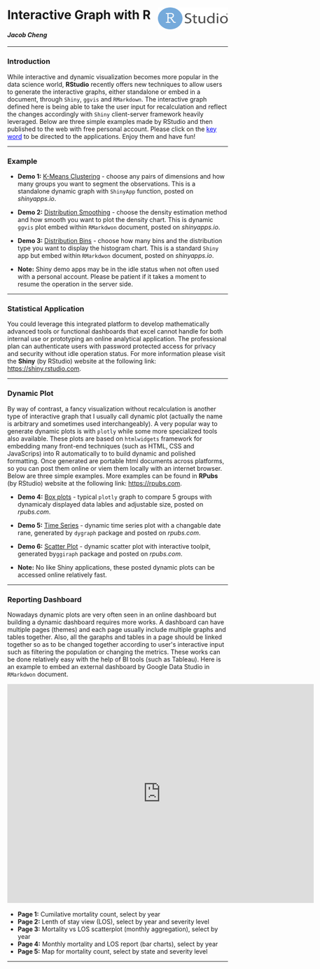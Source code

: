 <h1> Interactive Graph with R  <img src="logo.png" align="right" width="160" height="50" /> </h1>

<h4> <em>Jacob Cheng</em> </h4>

***
### Introduction
While interactive and dynamic visualization becomes more popular in the data science world, **RStudio** recently offers new techniques to allow users to generate the interactive graphs, either standalone or embed in a document, through `Shiny`, `ggvis` and `RMarkdown`. The interactive graph defined here is being able to take the user input for recalculation and reflect the changes accordingly with `Shiny` client-server framework heavily leveraged. Below are three simple examples made by RStudio and then published to the web with free personal account. Please click on the <font color="blue"><u>key word</u></font> to be directed to the applications. Enjoy them and have fun!


***
### Example
* **Demo 1:** <u>[K-Means Clustering](https://jcheng99.shinyapps.io/k-means_clustering)</u> - choose any pairs of dimensions and how many groups you want to segment the observations. This is a standalone dynamic graph with `ShinyApp` function, posted on *shinyapps.io*.

* **Demo 2:** <u>[Distribution Smoothing](https://jcheng99.shinyapps.io/Interactive_ggvis_plot)</u> - choose the density estimation method and how smooth you want to plot the density chart. This is dynamic `ggvis` plot embed within `RMarkdwon` document, posted on *shinyapps.io*.

* **Demo 3:** <u>[Distribution Bins](https://jcheng99.shinyapps.io/InteractiveShinyApp/)</u> - choose how many bins and the distribution type you want to display the histogram chart. This is a standard `Shiny` app but embed within `RMarkdwon` document, posted on *shinyapps.io*.

* **Note:** Shiny demo apps may be in the idle status when not often used with a personal account. Please be patient if it takes a moment to resume the operation in the server side.


***
### Statistical Application
You could leverage this integrated platform to develop mathematically advanced tools or functional dashboards that excel cannot handle for both internal use or prototyping an online analytical application. The professional plan can authenticate users with password protected access for privacy and security without idle operation status. For more information please visit the **Shiny** (by RStudio) website at the following link: <https://shiny.rstudio.com>.


***
### Dynamic Plot
By way of contrast, a fancy visualization without recalculation is another type of interactive graph that I usually call dynamic plot (actually the name is arbitrary and sometimes used interchangeably). A very popular way to generate dynamic plots is with `plotly` while some more specialized tools also available. These plots are based on `htmlwidgets` framework for embedding many front-end techniques (such as HTML, CSS and JavaScrips) into R automatically to to build dynamic and polished formatting. Once generated are portable html documents across platforms, so you can post them online or viem them locally with an internet browser. Below are three simple examples. More examples can be found in **RPubs** (by RStudio) website at the following link: <https://rpubs.com>.

* **Demo 4:** <u>[Box plots](https://rpubs.com/chenghje/594826)</u> - typical `plotly` graph to compare 5 groups with dynamicaly displayed data lables and adjustable size, posted on *rpubs.com*.

* **Demo 5:** <u>[Time Series](https://rpubs.com/chenghje/594661)</u> - dynamic time series plot with a changable date rane, generated by `dygraph` package and posted on *rpubs.com*.

* **Demo 6:** <u>[Scatter Plot](https://rpubs.com/chenghje/594738)</u> - dynamic scatter plot with interactive toolpit, generated by`ggiraph` package and posted on *rpubs.com*.

* **Note:** No like Shiny applications, these posted dynamic plots can be accessed online relatively fast.


***
### Reporting Dashboard
Nowadays dynamic plots are very often seen in an online dashboard but building a dynamic dashboard requires more works. A dashboard can have multiple pages (themes) and each page usually include multiple graphs and tables together. Also, all the garaphs and tables in a page should be linked together so as to be changed together according to user's interactive input such as filtering the population or changing the metrics. These works can be done relatively easy with the help of BI tools (such as Tableau). Here is an example to embed an external dashboard by Google Data Studio in `RMarkdwon` document.

<iframe width="700" height="500" src="https://datastudio.google.com/embed/reporting/1WRu-jrKcJ43GOhG0WYjzuKT5AstIyQxj/page/d2nd" frameborder="0" style="border:0" allowfullscreen></iframe>

* **Page 1:** Cumilative mortality count, select by year
* **Page 2:** Lenth of stay view (LOS), select  by year and severity level
* **Page 3:** Mortality vs LOS scatterplot (monthly aggregation), select  by year
* **Page 4:** Monthly mortality and LOS report (bar charts), select  by year
* **Page 5:** Map for mortality count, select by state and severity level

***
